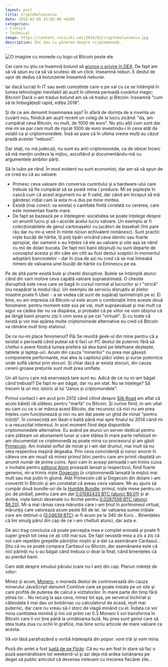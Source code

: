 ```yaml
---
layout: post
title: Cryptobolunzenia
date: 2018-02-05 15:05:00 +0200
categories:
- Cronică
- Technical
image: https://content.rusiczki.net/2018/02/cryptobolunzenia.jpg
description: Îmi dau cu părerea despre criptomonede.
---
```

![O imagine cu monede cu logo-ul Bitcoin peste ele](https://content.rusiczki.net/2018/02/cryptobolunzenia.jpg)

Cei care nu știu ce însemnă bolund să [arunce o privire în DEX](https://dexonline.ro/definitie/bol%C3%A2nd). De fapt am să vă spun eu ca să vă scutesc de un click: înseamnă *nebun*. E destul de ușor de dedus că bolunzenie înseamnă *nebunie*.

Iar dacă lucrați în IT sau aveți cunoștințe care-s pe val cu ce se întâmplă în lumea tehnologiei inevitabil ați auzit în ultimea perioadă cuvântul magic: Bitcoin! Dacă v-am tradus bolund am să vă traduc și Bitcoin: înseamnă "cum să te îmbogățești rapid, ediția 2018".

Și de ce am denumit însemnarea așa? În afară de dorința de a inventa un cuvânt nou, fiindcă am auzit recent un coleg de la lucru zicând: "da, am cumpărat ceva Bitcoin, nu mult, de 1000 de euro". Nu știu alții cum sunt dar mie mi se par cam mult de riscat 1000 de euro investindu-i în ceva atât de volatil ca și criptomonedele. Însă se pare că în ultima vreme mulți au căzut pradă acestei "nebunii".

Dar stați, nu mă judecați, nu sunt eu anti-criptomonede, ca de obicei încerc să mă mențin undeva la mijloc, ascultând și documentându-mă cu argumentele ambilor părți.

Să le luăm pe rând. În mod evident nu sunt economist, dar am să vă spun de ce cred eu că au valoare:

- Primesc ceva valoare din conversia curentului și a hardware-ului care trebuie să fie cumpărat să se poată mina / produce. Mi se șoptește în cască cum că acest argument nu ar fi valid, dar când am început să mă gândesc inițial cam la asta m-a dus pe mine mintea.
- Există (mai corect: va exista) o cantitate finită corelată cu cererea, care este momentan foarte mare.
- De fapt se bazează pe o înțelegere: societatea se poate înțelege despre un anumit lucru și să-i acorde acelui lucru valoare. Un exemplu ar fi colecționabilele de genul cartonașelor cu jucători de baseball (îmi pare rău dar nu mi-a venit în minte niciun echivalent românesc). Sunt practic niște bucăți de hârtie, îți poți tipări oricând ceva identic sau foarte apropiat, dar oamenii s-au înțeles că ele au valoare și uite așa se vând cu mii de dolari bucata. De fapt nici banii obișnuiți nu sunt departe de conceptul acesta și din câte am citit au fost destui sceptici în momentul adoptării bancnotelor - dar în ziua de azi nu cred că se mai întreabă nimeni de valoarea unei bucăți de hârtie cu Eminescu pe ea.

Pe de altă parte există bule și chestii disruptive. Bulele se întâmplă atunci când din varii motive ceva capătă valoare supraestimată. O chestie disruptivă este ceva care se bagă în cursul normal al lucrurilor și-l "strică" (nu neapărat la modul rău). Un exemplu de serviciu disruptiv al zilelor noastre poate fi Uber - a se vedea cât sunt de supărați taximetriștii pe ei. Ei bine, eu am impresia că Bitcoin-ul este acum o combinație între aceste două fenomene: pentru moment este sus pe val, mult supraevaluat și mai mult ca sigur va cădea dar nu va dispărea, și probabil că pe viitor ne vom obișnui că pe lângă banii propriu ziși îi vom avea și pe cei "virtuali". Și cu toate că există și vor mai apărea multe criptomonede alternative eu cred că Bitcoin va rămâne mult timp etalonul.

De ce nu-mi place fenomenul? Păi Se revoltă geek-ul din mine pentru că a existat o perioadă când puteai să-ți faci un PC destul de puternic fără să cheltui o avere fiindcă lumea prefera să dea banii pe telefoane deștepte, tablete și laptop-uri. Acum din cauza "minerilor" nu prea mai găsești componente performante, mai ales la capitolul plăci video și surse puternice unde suflă vântul prin stocuri. Și chiar dacă ar exista stocuri, din cauza cererii groase prețurile sunt mult prea umflate.

Un alt lucru care mă enervează tare sunt eu. Adică de ce nu m-am băgat când trebuia!? De fapt m-am băgat, dar nu am stat. Nu se înțelege? Să trecem la un mic istoric al lui "Janos și criptomondele".

Primul contact l-am avut prin 2012 când citind despre [Silk Road](https://en.wikipedia.org/wiki/Silk_Road_\(marketplace\)) am aflat că acolo băieții răi plătesc pentru "marfă" cu Bitcoin. Și curios fiind, m-am uitat eu cam cu ce s-ar mânca acest Bitcoin, dar recunosc că nici nu am prea înțeles cum funcționează și nici nu am dat peste un ghid de minat "pentru to(n)ți". În consecință am lăsat-o baltă până mai spre finalul lui 2014 când mi s-a resuscitat interesul, în acel moment fiind deja disponibile criptomonedele alternative. Eu având pe atunci un server dedicat pentru care plăteam un abonament lunar și care stătea în mare parte nefolosit m-am documentat ce criptmonedă aș poate mina cu procesorul și am găsit [Primecoin](https://en.wikipedia.org/wiki/Primecoin). Am instalat softul de minat și i-am dat drumul, mai mult să nu stea respectiva mașină degeaba. Prin ceva coincidență și noroc enorm în câteva ore am reușit să minez primul bloc pentru care am primit răsplată un anumit număr de prime coins. Apoi cam în aceași perioadă i-am trimis cuiva o invitație pentru [editorul Atom](https://atom.io/) proaspăt lansat și respectivul, fiind foarte generos, mi-a trimis niște [Dogecoin](https://en.wikipedia.org/wiki/Dogecoin) (o criptomonedă lansată la mișto) mai mult sau mai puțin în glumă. Atât Primecoin cât și Dogecoin din dotare i-am convertit în Bitcoin și am constatat că aveau ceva valoare. Mi-au ajuns să cumpăr două bundle-uri de la [Humble Bundle](https://www.humblebundle.com/): primul, niște mese pentru un joc de pinball, pentru care am dat [0.01582433 BTC (atunci $6.01)](https://content.rusiczki.net/2018/02/bitcoin-sent-2014-12-03.png) și al doilea, niște benzi desenate cu Archie pentru [0.0287556 BTC (atunci $6.20)](https://content.rusiczki.net/2018/02/bitcoin-sent-2015-01-21.png). Mi-a mai rămas ceva mărunțis care i-am ținut în portmoneul virtual, mărunțiș care valorează acum peste 60 de lei. Iar valoarea sumei inițiale care am deținut-o ([0.04639 BTC](https://content.rusiczki.net/2018/02/bitcoin-received-2014-12-01.png)) ar fi acum pe la 340 de Euro... Binențeles că îmi smulg părul din cap de ce i-am cheltuit atunci, dar asta e.

De aici trag concluzia că poate percepția mea e complet eronată și poate fi super greșit tot ceea ce ați citit mai sus. De fapt nevastă-mea a zis a zis că noi cam repetăm greșelile părinților noștri și a dat ca asemănare Caritasul... Știu că nu se poate compara Caritasul cu Bitcoin, dar asemănarea este că nici părinții nu s-au băgat când trebuia ci doar la final, când binențeles că au pierdut banii.

Cam atât despre smulsul părului (care nu-l am) din cap. Planuri mărețe de viitor:

Minez și acum, [Monero](https://en.wikipedia.org/wiki/Monero_(cryptocurrency)), o moneda destul de controversată din cauza minerului JavaScript denumit Coinhive care se poate instala pe un site și care profită de puterea de calcul a vizitatorilor. În mare parte din timp fără știrea lor... Nu recurg la așa ceva, minez tot așa, pe serverul închiriat și câteodata îi mai dau un bobârnac cu calculatorul de acasă, mult mai puternic, dar care nu vreau să-l storc de vlagă minând cu el. Îndata ce voi mina cantitatea minimă și îmi voi primi cei 0.3 Monero îi voi transforma în Bitcoin care îi voi ține până la următoarea bulă. Nu prea sunt genul care să stea toata ziua cu ochii în grafice, mai bine scriu articole de mare valoare ca acesta.

Vă voi lăsă parafrazând o vorbă înțeleaptă din popor: vom trăi și vom mina.

Poză din antet a fost [luată de pe Flickr](https://www.flickr.com/photos/cv47al/137845657/). Că eu nu am fost în stare să fac o poză asemănătoare tot weekend-ul și azi deja mă ardea lumânarea pe deget să public articolul că devenea irelevant cu trecerea fiecărei zile...
